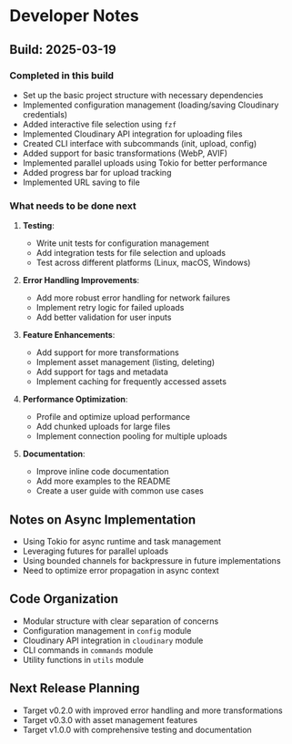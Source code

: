 # Developer Notes

## Build: 2025-03-19

### Completed in this build
- Set up the basic project structure with necessary dependencies
- Implemented configuration management (loading/saving Cloudinary credentials)
- Added interactive file selection using `fzf`
- Implemented Cloudinary API integration for uploading files
- Created CLI interface with subcommands (init, upload, config)
- Added support for basic transformations (WebP, AVIF)
- Implemented parallel uploads using Tokio for better performance
- Added progress bar for upload tracking
- Implemented URL saving to file

### What needs to be done next
1. **Testing**:
   - Write unit tests for configuration management
   - Add integration tests for file selection and uploads
   - Test across different platforms (Linux, macOS, Windows)

2. **Error Handling Improvements**:
   - Add more robust error handling for network failures
   - Implement retry logic for failed uploads
   - Add better validation for user inputs

3. **Feature Enhancements**:
   - Add support for more transformations
   - Implement asset management (listing, deleting)
   - Add support for tags and metadata
   - Implement caching for frequently accessed assets

4. **Performance Optimization**:
   - Profile and optimize upload performance
   - Add chunked uploads for large files
   - Implement connection pooling for multiple uploads

5. **Documentation**:
   - Improve inline code documentation
   - Add more examples to the README
   - Create a user guide with common use cases

## Notes on Async Implementation
- Using Tokio for async runtime and task management
- Leveraging futures for parallel uploads
- Using bounded channels for backpressure in future implementations
- Need to optimize error propagation in async context

## Code Organization
- Modular structure with clear separation of concerns
- Configuration management in `config` module
- Cloudinary API integration in `cloudinary` module
- CLI commands in `commands` module
- Utility functions in `utils` module

## Next Release Planning
- Target v0.2.0 with improved error handling and more transformations
- Target v0.3.0 with asset management features
- Target v1.0.0 with comprehensive testing and documentation
